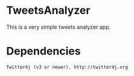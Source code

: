 TweetsAnalyzer
==============
This is a very simple tweets analyzer app.

Dependencies
==================
    Twitter4j (v3 or newer). http://twitter4j.org
